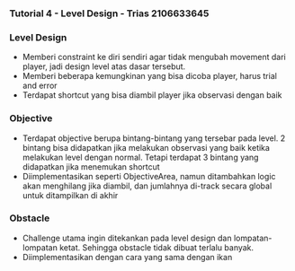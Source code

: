 ### Tutorial 4 - Level Design - Trias 2106633645

### Level Design
- Memberi constraint ke diri sendiri agar tidak mengubah movement dari player, jadi design level atas dasar tersebut.
- Memberi beberapa kemungkinan yang bisa dicoba player, harus trial and error
- Terdapat shortcut yang bisa diambil player jika observasi dengan baik

### Objective
- Terdapat objective berupa bintang-bintang yang tersebar pada level. 2 bintang bisa didapatkan jika melakukan observasi yang baik ketika melakukan level dengan normal. Tetapi terdapat 3 bintang yang didapatkan jika menemukan shortcut
- Diimplementasikan seperti ObjectiveArea, namun ditambahkan logic akan menghilang jika diambil, dan jumlahnya di-track secara global untuk ditampilkan di akhir

### Obstacle
- Challenge utama ingin ditekankan pada level design dan lompatan-lompatan ketat. Sehingga obstacle tidak dibuat terlalu banyak.
- Diimplementasikan dengan cara yang sama dengan ikan

